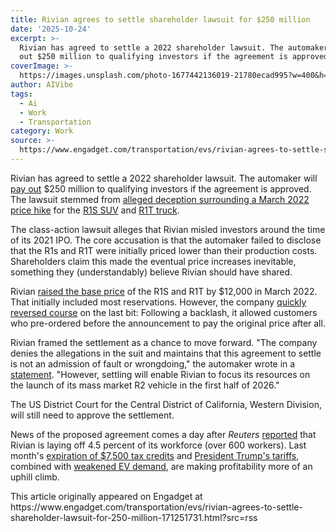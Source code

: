 ```yaml
---
title: Rivian agrees to settle shareholder lawsuit for $250 million
date: '2025-10-24'
excerpt: >-
  Rivian has agreed to settle a 2022 shareholder lawsuit. The automaker will pay
  out $250 million to qualifying investors if the agreement is approved....
coverImage: >-
  https://images.unsplash.com/photo-1677442136019-21780ecad995?w=400&h=200&fit=crop&auto=format
author: AIVibe
tags:
  - Ai
  - Work
  - Transportation
category: Work
source: >-
  https://www.engadget.com/transportation/evs/rivian-agrees-to-settle-shareholder-lawsuit-for-250-million-171251731.html?src=rss
---
```

<p>Rivian has agreed to settle a 2022 shareholder lawsuit. The automaker will <a data-i13n="elm:context_link;elmt:doNotAffiliate;cpos:1;pos:1" class="no-affiliate-link" href="https://www.riviansecuritieslitigation.com">pay out</a> $250 million to qualifying investors if the agreement is approved. The lawsuit stemmed from <a data-i13n="cpos:2;pos:1" href="https://www.engadget.com/rivians-price-hike-leads-to-a-shareholder-lawsuit-024554910.html">alleged deception surrounding a March 2022 price hike</a> for the <a data-i13n="cpos:3;pos:1" href="https://www.engadget.com/rivian-r1s-suv-ev-review-video-160029394.html/1000">R1S SUV</a> and <a data-i13n="cpos:4;pos:1" href="https://www.engadget.com/rivian-r1t-electric-truck-review-150019762-150019949.html">R1T truck</a>.</p>
<p>The class-action lawsuit alleges that Rivian misled investors around the time of its 2021 IPO. The core accusation is that the automaker failed to disclose that the R1s and R1T were initially priced lower than their production costs. Shareholders claim this made the eventual price increases inevitable, something they (understandably) believe Rivian should have shared.</p>
<span id="end-legacy-contents"></span><p>Rivian <a data-i13n="cpos:5;pos:1" href="https://www.engadget.com/rivian-hikes-the-price-of-its-quad-motor-pickup-by-12000-065521100.html">raised the base price</a> of the R1S and R1T by $12,000 in March 2022. That initially included most reservations. However, the company <a data-i13n="cpos:6;pos:1" href="https://www.engadget.com/rivian-reverses-r1t-r1s-pre-orders-164952720.html">quickly reversed course</a> on the last bit: Following a backlash, it allowed customers who pre-ordered before the announcement to pay the original price after all.</p>
<p>Rivian framed the settlement as a chance to move forward. &quot;The company denies the allegations in the suit and maintains that this agreement to settle is not an admission of fault or wrongdoing,&quot; the automaker wrote in a <a data-i13n="elm:context_link;elmt:doNotAffiliate;cpos:7;pos:1" class="no-affiliate-link" href="https://www.sec.gov/Archives/edgar/data/1874178/000187417825000048/ex-991litigationsettlement.htm">statement</a>. &quot;However, settling will enable Rivian to focus its resources on the launch of its mass market R2 vehicle in the first half of 2026.&quot;</p>
<p>The US District Court for the Central District of California, Western Division, will still need to approve the settlement.</p>
<p>News of the proposed agreement comes a day after <em>Reuters</em> <a data-i13n="elm:context_link;elmt:doNotAffiliate;cpos:8;pos:1" class="no-affiliate-link" href="https://www.reuters.com/business/autos-transportation/rivian-lay-off-more-than-600-workers-amid-ev-pullback-wsj-reports-2025-10-23/">reported</a> that Rivian is laying off 4.5 percent of its workforce (over 600 workers). Last month&#39;s <a data-i13n="cpos:9;pos:1" href="https://www.engadget.com/transportation/evs/trumps-big-beautiful-bill-is-bad-for-american-evs-but-it-could-have-been-worse-210155196.html">expiration of $7,500 tax credits</a> and <a data-i13n="cpos:10;pos:1" href="https://www.engadget.com/big-tech/trump-delays-china-tariff-increases-by-another-90-days-201443024.html">President Trump&#39;s tariffs</a>, combined with <a data-i13n="cpos:11;pos:1" href="https://www.engadget.com/transportation/evs/gm-to-end-production-of-its-chevy-brightdrop-electric-vans-183622673.html">weakened EV demand</a>, are making profitability more of an uphill climb.</p>This article originally appeared on Engadget at https://www.engadget.com/transportation/evs/rivian-agrees-to-settle-shareholder-lawsuit-for-250-million-171251731.html?src=rss
